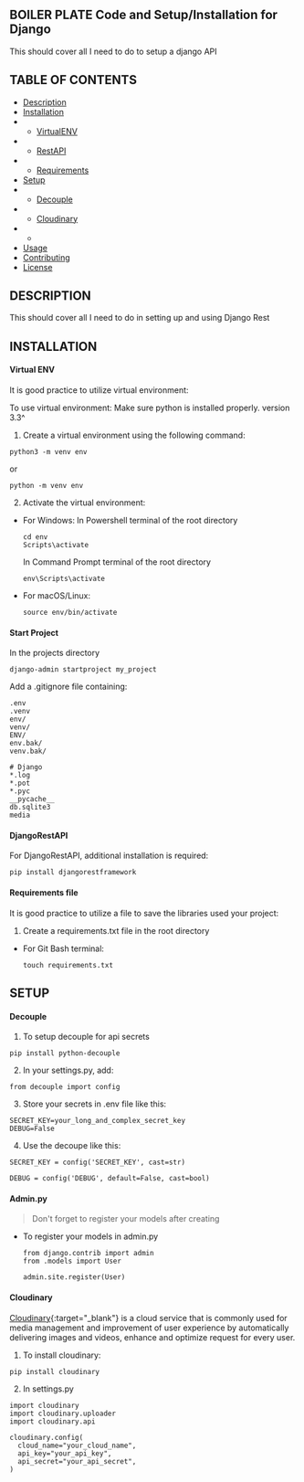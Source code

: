## BOILER PLATE Code and Setup/Installation for Django
This should cover all I need to do to setup a django API

## TABLE OF CONTENTS

- [Description](#description)
- [Installation](#installation)
- - [VirtualENV](#virtual-env)
- - [RestAPI](#djangorestapi)
- - [Requirements](#requirements-file)
- [Setup](#setup)
- - [Decouple](#decouple)
- - [Cloudinary](#cloudinary)
- - 
- [Usage](#usage)
- [Contributing](#contributing)
- [License](#license)

## DESCRIPTION
This should cover all I need to do in setting up and using Django Rest 

## INSTALLATION

#### Virtual ENV
It is good practice to utilize virtual environment:

To use virtual environment:
<small style="font-size: 0.875rem;">Make sure python is installed properly. version 3.3^</small>

1. Create a virtual environment using the following command:
  ```
  python3 -m venv env
  ```
  or 
  ```
  python -m venv env
  ```

2. Activate the virtual environment:

- For Windows:
  In Powershell terminal of the root directory
  ```
  cd env
  Scripts\activate
  ```
  In Command Prompt terminal of the root directory
  ```
  env\Scripts\activate
  ```

- For macOS/Linux:

  ```
  source env/bin/activate
  ```

#### Start Project
In the projects directory 
  ```
  django-admin startproject my_project
  ```

Add a .gitignore file containing: 
  ```
  .env 
  .venv 
  env/ 
  venv/ 
  ENV/ 
  env.bak/ 
  venv.bak/ 

  # Django
  *.log
  *.pot
  *.pyc
  __pycache__
  db.sqlite3
  media
  ```

#### DjangoRestAPI
For DjangoRestAPI, additional installation is required:
```
pip install djangorestframework
```

#### Requirements file 
It is good practice to utilize a file to save the libraries used your project:
1. Create a requirements.txt file in the root directory
- For Git Bash terminal:
  ```
  touch requirements.txt
  ```


## SETUP
#### Decouple
1. To setup decouple for api secrets
  ```
  pip install python-decouple
  ```

2. In your settings.py, add:
  ```
  from decouple import config
  ```

3. Store your secrets in .env file like this:
  ```
  SECRET_KEY=your_long_and_complex_secret_key
  DEBUG=False
  ```

4. Use the decoupe like this:
  ```
  SECRET_KEY = config('SECRET_KEY', cast=str)
  ```

  ```
  DEBUG = config('DEBUG', default=False, cast=bool)
  ```

#### Admin.py
> Don't forget to register your models after creating
- To register your models in admin.py
  ```
  from django.contrib import admin
  from .models import User

  admin.site.register(User)
  ```

#### Cloudinary
[Cloudinary](https://cloudinary.com){:target="_blank"} is a cloud service that is commonly used for media management and improvement of user experience by automatically delivering images and videos, enhance and optimize request for every user.

1. To install cloudinary:
  ```
  pip install cloudinary
  ```

2. In settings.py
  ```
  import cloudinary
  import cloudinary.uploader
  import cloudinary.api

  cloudinary.config(
    cloud_name="your_cloud_name",
    api_key="your_api_key",
    api_secret="your_api_secret",
  )
  ```
